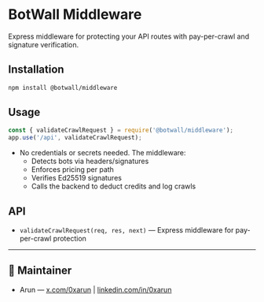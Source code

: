 # BotWall Middleware

Express middleware for protecting your API routes with pay-per-crawl and signature verification.

## Installation
```bash
npm install @botwall/middleware
```

## Usage
```js
const { validateCrawlRequest } = require('@botwall/middleware');
app.use('/api', validateCrawlRequest);
```

- No credentials or secrets needed. The middleware:
  - Detects bots via headers/signatures
  - Enforces pricing per path
  - Verifies Ed25519 signatures
  - Calls the backend to deduct credits and log crawls

## API
- `validateCrawlRequest(req, res, next)` — Express middleware for pay-per-crawl protection

---

## 👤 Maintainer
- Arun — [x.com/0xarun](https://x.com/0xarun) | [linkedin.com/in/0xarun](https://linkedin.com/in/0xarun) 